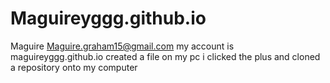 # Maguireyggg.github.io 
Maguire
Maguire.graham15@gmail.com
my account is maguireyggg.github.io
created a file on my pc
i clicked the plus and cloned a repository onto my computer 
